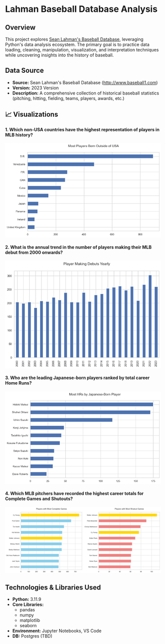 # Lahman Baseball Database Analysis

## Overview

This project explores [Sean Lahman's Baseball Database](http://www.baseball1.com), leveraging Python's data analysis ecosystem. The primary goal is to practice data loading, cleaning, manipulation, visualization, and interpretation techniques while uncovering insights into the history of baseball.

## Data Source

* **Source:** Sean Lahman's Baseball Database (http://www.baseball1.com)
* **Version:** 2023 Version
* **Description:** A comprehensive collection of historical baseball statistics (pitching, hitting, fielding, teams, players, awards, etc.)

## 📈 Visualizations

#### 1. Which non-USA countries have the highest representation of players in MLB history?

![](charts/img_01.png)

#### 2. What is the annual trend in the number of players making their MLB debut from 2000 onwards?

![](charts/img_02.png)

#### 3. Who are the leading Japanese-born players ranked by total career Home Runs?

![](charts/img_03.png)

#### 4. Which MLB pitchers have recorded the highest career totals for Complete Games and Shutouts?

![](charts/img_04.png)

## Technologies & Libraries Used

* **Python:** 3.11.9
* **Core Libraries:**
    * pandas
    * numpy
    * matplotlib
    * seaborn
* **Environment:** Jupyter Notebooks, VS Code
* **DB:** Postgres (TBD)


